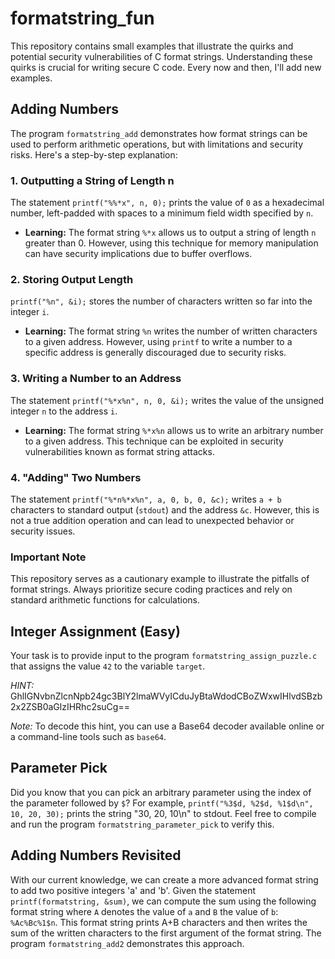 # formatstring_fun
This repository contains small examples that illustrate the quirks and
potential security vulnerabilities of C format strings. Understanding
these quirks is crucial for writing secure C code. Every now and then, I'll add new examples.


## Adding Numbers
The program `formatstring_add` demonstrates how format strings can be used to perform arithmetic operations, but with limitations and security risks. Here's a step-by-step explanation:

### 1. Outputting a String of Length n
The statement `printf("%%*x", n, 0);` prints the value of `0` as a hexadecimal number, left-padded with spaces to a minimum field width specified by `n`.

* **Learning:** The format string `%*x` allows us to output a string of length `n` greater than 0. However, using this technique for memory manipulation can have security implications due to buffer overflows.

### 2. Storing Output Length
`printf("%n", &i);` stores the number of characters written so far into the integer `i`.

* **Learning:** The format string `%n` writes the number of written characters to a given address. However, using `printf` to write a number to a specific address is generally discouraged due to security risks.

### 3. Writing a Number to an Address
The statement `printf("%*x%n", n, 0, &i);` writes the value of the unsigned integer `n` to the address `i`.

* **Learning:** The format string `%*x%n` allows us to write an arbitrary number to a given address. This technique can be exploited in security vulnerabilities known as format string attacks.

### 4. "Adding" Two Numbers
The statement `printf("%*n%*x%n", a, 0, b, 0, &c);` writes `a + b` characters to standard output (`stdout`) and the address `&c`. However, this is not a true addition operation and can lead to unexpected behavior or security issues.

### Important Note
This repository serves as a cautionary example to illustrate the
pitfalls of format strings. Always prioritize secure coding practices
and rely on standard arithmetic functions for calculations.


## Integer Assignment (Easy)
Your task is to provide input to the program
`formatstring_assign_puzzle.c` that assigns the value `42` to the
variable `target`.

*HINT:* GhlIGNvbnZlcnNpb24gc3BlY2lmaWVyICduJyBtaWdodCBoZWxwIHlvdSBzb2x2ZSB0aGlzIHRhc2suCg==

*Note:* To decode this hint, you can use a Base64 decoder available
online or a command-line tools such as `base64`.

## Parameter Pick
Did you know that you can pick an arbitrary parameter using the index
of the parameter followed by `$`? For example, 
`printf("%3$d, %2$d, %1$d\n", 10, 20, 30);` prints the string "30, 20, 10\n" to
stdout. Feel free to compile and run the program
`formatstring_parameter_pick` to verify this.

## Adding Numbers Revisited
With our current knowledge, we can create a more advanced format string
to add two positive integers 'a' and 'b'. Given the statement
`printf(formatstring, &sum)`, we can compute the sum using the
following format string where `A` denotes the value of `a` and `B` the
value of `b`: `%Ac%Bc%1$n`. This format string prints A+B characters
and then writes the sum of the written characters to the first
argument of the format string. The program `formatstring_add2`
demonstrates this approach.
